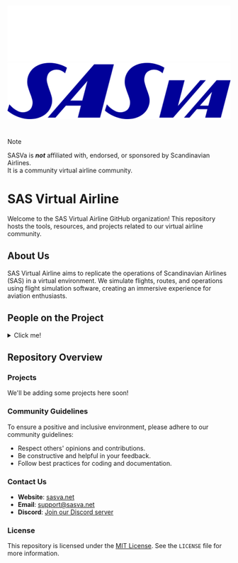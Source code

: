 ![SASva Logo - Darkmode](./static/logo_dark.svg#gh-dark-mode-only)
![SASva Logo - Lightmode](./static/logo_light.svg#gh-light-mode-only)
#  
> [!NOTE]
> SASVa is ___not___ affiliated with, endorsed, or sponsored by Scandinavian Airlines.  
> It is a community virtual airline community.

# SAS Virtual Airline

Welcome to the SAS Virtual Airline GitHub organization! This repository hosts the tools, resources, and projects related to our virtual airline community.

## About Us

SAS Virtual Airline aims to replicate the operations of Scandinavian Airlines (SAS) in a virtual environment. We simulate flights, routes, and operations using flight simulation software, creating an immersive experience for aviation enthusiasts.

## People on the Project
<details>
  <summary>Click me!</summary>
  
| Who | 
| ------------- |
| [Benjamin Jørgensen](https://github.com/Dunkstormen) |
| [Tias Runberg](https://github.com/Gamertias) |
| [Meicki Jeldal](https://github.com/Melonendk) |
| [Patrick Sørensen](https://github.com/ThaNightHawk) |

</details>

## Repository Overview

### Projects

We'll be adding some projects here soon!

### Community Guidelines

To ensure a positive and inclusive environment, please adhere to our community guidelines:

- Respect others' opinions and contributions.
- Be constructive and helpful in your feedback.
- Follow best practices for coding and documentation.

### Contact Us

- **Website**: [sasva.net](https://sasva.net)
- **Email**: [support@sasva.net](mailto:support@sasva.net)
- **Discord**: [Join our Discord server]([link](https://discord.gg/AdpT4bq))

### License

This repository is licensed under the [MIT License](link). See the `LICENSE` file for more information.
